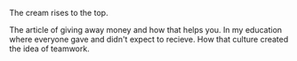The cream rises to the top.

The article of giving away money and how that helps you.
In my education where everyone gave and didn't expect to recieve. How that culture created the idea of teamwork.
